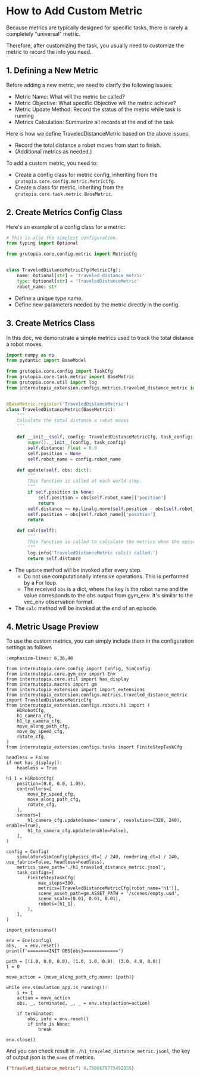 # How to Add Custom Metric

Because metrics are typically designed for specific tasks, there is rarely a completely "universal" metric.

Therefore, after customizing the task, you usually need to customize the metric to record the info you need.

## 1. Defining a New Metric
Before adding a new metric, we need to clarify the following issues:

- Metric Name: What will the metric be called?
- Metric Objective: What specific Objective will the metric achieve?
- Metric Update Method: Record the status of the metric while task is running
- Metrics Calculation: Summarize all records at the end of the task


Here is how we define TraveledDistanceMetric based on the above issues:

  - Record the total distance a robot moves from start to finish.
  - (Additional metrics as needed.)

To add a custom metric, you need to:
- Create a config class for metric config, inheriting from the `grutopia.core.config.metric.MetricCfg`.
- Create a class for metric, inheriting from the `grutopia.core.task.metric.BaseMetric`.


## 2. Create Metrics Config Class

Here's an example of a config class for a metric:

```python
# This is also the simplest configuration.
from typing import Optional

from grutopia.core.config.metric import MetricCfg


class TraveledDistanceMetricCfg(MetricCfg):
    name: Optional[str] = 'traveled_distance_metric'
    type: Optional[str] = 'TraveledDistanceMetric'
    robot_name: str
```

- Define a unique type name.
- Define new parameters needed by the metric directly in the config.


## 3. Create Metrics Class

In this doc, we demonstrate a simple metrics used to track the total distance a robot moves.

```Python
import numpy as np
from pydantic import BaseModel

from grutopia.core.config import TaskCfg
from grutopia.core.task.metric import BaseMetric
from grutopia.core.util import log
from internutopia_extension.configs.metrics.traveled_distance_metric import TraveledDistanceMetricCfg


@BaseMetric.register('TraveledDistanceMetric')
class TraveledDistanceMetric(BaseMetric):
    """
    Calculate the total distance a robot moves
    """

    def __init__(self, config: TraveledDistanceMetricCfg, task_config: TaskCfg):
        super().__init__(config, task_config)
        self.distance: float = 0.0
        self.position = None
        self.robot_name = config.robot_name

    def update(self, obs: dict):
        """
        This function is called at each world step.
        """
        if self.position is None:
            self.position = obs[self.robot_name]['position']
            return
        self.distance += np.linalg.norm(self.position - obs[self.robot_name]['position'])
        self.position = obs[self.robot_name]['position']
        return

    def calc(self):
        """
        This function is called to calculate the metrics when the episode is terminated.
        """
        log.info('TraveledDistanceMetric calc() called.')
        return self.distance

```
- The `update` method will be invoked after every step.
   - Do not use computationally intensive operations. This is performed by a For loop.
   - The received `obs` is a dict, where the key is the robot name and the value corresponds to the obs output from gym_env. It's similar to the vec_env observation format.
- The `calc` method will be invoked at the end of an episode.


## 4. Metric Usage Preview

To use the custom metrics, you can simply include them in the configuration settings as follows

```{code-block} python
:emphasize-lines: 6,36,40

from internutopia.core.config import Config, SimConfig
from internutopia.core.gym_env import Env
from internutopia.core.util import has_display
from internutopia.macros import gm
from internutopia_extension import import_extensions
from internutopia_extension.configs.metrics.traveled_distance_metric import TraveledDistanceMetricCfg
from internutopia_extension.configs.robots.h1 import (
    H1RobotCfg,
    h1_camera_cfg,
    h1_tp_camera_cfg,
    move_along_path_cfg,
    move_by_speed_cfg,
    rotate_cfg,
)
from internutopia_extension.configs.tasks import FiniteStepTaskCfg

headless = False
if not has_display():
    headless = True

h1_1 = H1RobotCfg(
    position=(0.0, 0.0, 1.05),
    controllers=[
        move_by_speed_cfg,
        move_along_path_cfg,
        rotate_cfg,
    ],
    sensors=[
        h1_camera_cfg.update(name='camera', resolution=(320, 240), enable=True),
        h1_tp_camera_cfg.update(enable=False),
    ],
)

config = Config(
    simulator=SimConfig(physics_dt=1 / 240, rendering_dt=1 / 240, use_fabric=False, headless=headless),
    metrics_save_path='./h1_traveled_distance_metric.jsonl',
    task_configs=[
        FiniteStepTaskCfg(
            max_steps=300,
            metrics=[TraveledDistanceMetricCfg(robot_name='h1')],
            scene_asset_path=gm.ASSET_PATH + '/scenes/empty.usd',
            scene_scale=(0.01, 0.01, 0.01),
            robots=[h1_1],
        ),
    ],
)

import_extensions()

env = Env(config)
obs, _ = env.reset()
print(f'========INIT OBS{obs}=============')

path = [(1.0, 0.0, 0.0), (1.0, 1.0, 0.0), (3.0, 4.0, 0.0)]
i = 0

move_action = {move_along_path_cfg.name: [path]}

while env.simulation_app.is_running():
    i += 1
    action = move_action
    obs, _, terminated, _, _ = env.step(action=action)

    if terminated:
        obs, info = env.reset()
        if info is None:
            break

env.close()
```

And you can check result in `./h1_traveled_distance_metric.jsonl`, the key of output json is the `name` of metrics.

```json
{"traveled_distance_metric": 0.7508679775492055}
```
